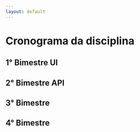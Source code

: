 ```yaml
---
layout: default
---
```


# [](#header-1) Cronograma da disciplina

## [](#header-2) 1° Bimestre UI

## [](#header-2) 2° Bimestre API

## [](#header-2) 3° Bimestre

## [](#header-2) 4° Bimestre
